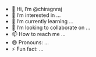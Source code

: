 - 👋 Hi, I’m @chiragnraj
- 👀 I’m interested in ...
- 🌱 I’m currently learning ...
- 💞️ I’m looking to collaborate on ...
- 📫 How to reach me ...
- 😄 Pronouns: ...
- ⚡ Fun fact: ...

<!---
chiragnraj/chiragnraj is a ✨ special ✨ repository because its `README.md` (this file) appears on your GitHub profile.
You can click the Preview link to take a look at your changes.
--->
